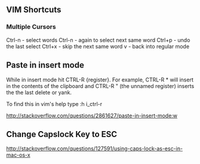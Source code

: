 ## VIM Shortcuts

### Multiple Cursors

Ctrl-n  - select words
Ctrl-n  - again to select next same word
Ctrl+p  - undo the last select
Ctrl+x  - skip the next same word
v       - back into regular mode


## Paste in insert mode

While in insert mode hit CTRL-R {register}. For example, CTRL-R * will insert in the contents of the clipboard and CTRL-R " (the unnamed register) inserts the the last delete or yank.

To find this in vim's help type :h i_ctrl-r

http://stackoverflow.com/questions/2861627/paste-in-insert-mode:w


## Change Capslock Key to ESC

http://stackoverflow.com/questions/127591/using-caps-lock-as-esc-in-mac-os-x

